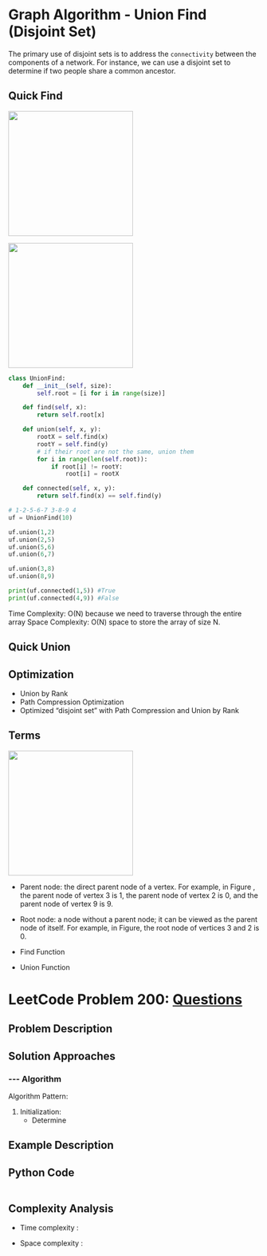 # Graph Algorithm - Union Find (Disjoint Set)
The primary use of disjoint sets is to address the ```connectivity``` between the components of a network. 
For instance, we can use a disjoint set to determine if two people share a common ancestor.

## 
## Quick Find

<img src="https://github.com/MaryamZahiri/LC-Algorithms/assets/52676399/a7dfc4f2-9399-4f5b-8927-343a874393e7" width=250><br />

<img src="https://github.com/MaryamZahiri/LC-Algorithms/assets/52676399/a0858062-f7b0-406e-86d2-9a4e82255f70" width=250><br />

```python 
class UnionFind:
    def __init__(self, size):
        self.root = [i for i in range(size)]

    def find(self, x):
        return self.root[x]

    def union(self, x, y):
        rootX = self.find(x)
        rootY = self.find(y)
        # if their root are not the same, union them
        for i in range(len(self.root)):
            if root[i] != rootY:
                root[i] = rootX

    def connected(self, x, y):
        return self.find(x) == self.find(y)
```

```python
# 1-2-5-6-7 3-8-9 4
uf = UnionFind(10)

uf.union(1,2)
uf.union(2,5)
uf.union(5,6)
uf.union(6,7)

uf.union(3,8)
uf.union(8,9)

print(uf.connected(1,5)) #True
print(uf.connected(4,9)) #False
```

Time Complexity: O(N) because we need to traverse through the entire array
Space Complexity: O(N) space to store the array of size N.

##
## Quick Union

##
## Optimization
- Union by Rank
- Path Compression Optimization
- Optimized “disjoint set” with Path Compression and Union by Rank

## Terms
<img src="https://github.com/MaryamZahiri/LC-Algorithms/assets/52676399/4085b078-10d1-4f25-b493-a004fae29e21" width=250><br />

- Parent node: the direct parent node of a vertex. For example, in Figure , the parent node of vertex 3 is 1, the parent node of vertex 2 is 0, and the parent node of vertex 9 is 9.
- Root node: a node without a parent node; it can be viewed as the parent node of itself. For example, in Figure, the root node of vertices 3 and 2 is 0.

- Find Function
- Union Function

# LeetCode Problem 200: [Questions](https://leetcode.com/problems/)
## Problem Description
## Solution Approaches

### --- Algorithm
Algorithm Pattern:

1. Initialization:
    - Determine 
## Example Description

## Python Code
```python
```
## Complexity Analysis
- Time complexity : 

- Space complexity :